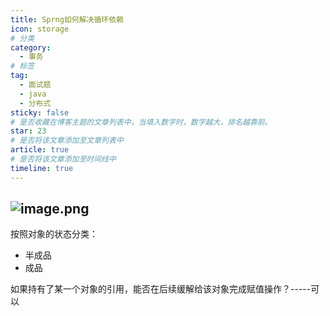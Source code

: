 ```yaml
---
title: Sprng如何解决循环依赖
icon: storage
# 分类
category:
  - 事务
# 标签
tag:
  - 面试题
  - java
  - 分布式
sticky: false
# 是否收藏在博客主题的文章列表中，当填入数字时，数字越大，排名越靠前。
star: 23
# 是否将该文章添加至文章列表中
article: true
# 是否将该文章添加至时间线中
timeline: true
---
```


## ![image.png](https://s2.loli.net/2023/03/14/ThPFJAjasCUHE7x.png)

按照对象的状态分类：

- 半成品
- 成品

如果持有了某一个对象的引用，能否在后续缓解给该对象完成赋值操作？-----可以
